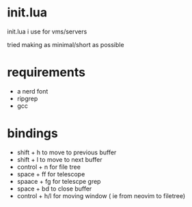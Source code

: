 # init.lua
init.lua i use for vms/servers

tried making as minimal/short as possible

# requirements
- a nerd font
- ripgrep
- gcc

# bindings

- shift + h to move to previous buffer
- shift + l to move to next buffer
- control + n for file tree
- space + ff for telescope
- spaace + fg for telescpe grep
- space + bd to close buffer
- control + h/l for moving window ( ie from neovim to filetree)
